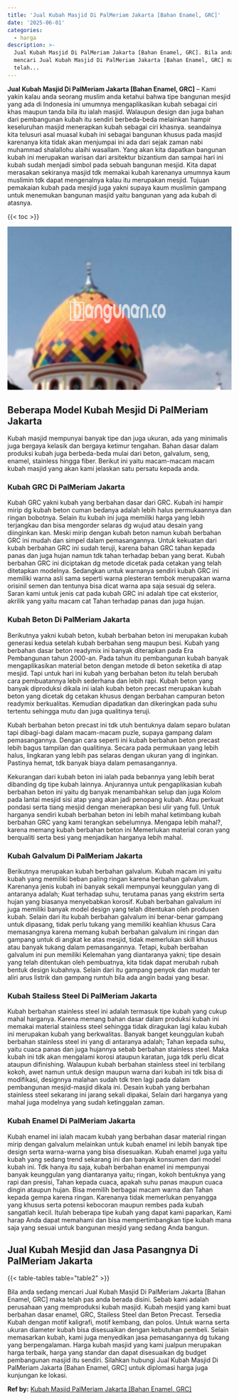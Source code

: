 ```yaml
---
title: 'Jual Kubah Masjid Di PalMeriam Jakarta [Bahan Enamel, GRC]'
date: '2025-06-01'
categories:
  - harga
description: >-
  Jual Kubah Masjid Di PalMeriam Jakarta [Bahan Enamel, GRC]. Bila anda sedang
  mencari Jual Kubah Masjid Di PalMeriam Jakarta [Bahan Enamel, GRC] maka
  telah...
---
```


**Jual Kubah Masjid Di PalMeriam Jakarta \[Bahan Enamel, GRC\]** – Kami yakin kalau anda seorang muslim anda ketahui bahwa tipe bangunan mesjid yang ada di Indonesia ini umumnya mengaplikasikan kubah sebagai ciri khas maupun tanda bila itu ialah masjid. Walaupun design dan juga bahan dari pembangunan kubah itu sendiri berbeda-beda melainkan hampir keseluruhan masjid menerapkan kubah sebagai ciri khasnya. seandainya kita telusuri asal muasal kubah ini sebagai bangunan khusus pada masjid karenanya kita tidak akan menjumpai ini ada dari sejak zaman nabi muhammad shalallohu alaihi wasallam. Yang akan kita dapatkan bangunan kubah ini merupakan warisan dari arsitektur bizantium dan sampai hari ini kubah sudah menjadi simbol pada sebuah bangunan mesjid. Kita dapat merasakan sekiranya masjid tdk memakai kubah karenanya umumnya kaum muslimin tdk dapat mengenalnya kalau itu merupakan mesjid. Tujuan pemakaian kubah pada mesjid juga yakni supaya kaum muslimin gampang untuk menemukan bangunan masjid yaitu bangunan yang ada kubah di atasnya.

{{< toc >}}

![Jual Kubah Masjid Di PalMeriam Jakarta [Bahan Enamel, GRC]](/images/jual-kubah-masjid-08.png)

## Beberapa Model Kubah Mesjid Di PalMeriam Jakarta

Kubah masjid mempunyai banyak tipe dan juga ukuran, ada yang minimalis juga bergaya kelasik dan bergaya ketimur tengahan. Bahan dasar dalam produksi kubah juga berbeda-beda mulai dari beton, galvalum, seng, enamel, stainless hingga fiber. Berikut ini yaitu macam-macam macam kubah masjid yang akan kami jelaskan satu persatu kepada anda.

### Kubah GRC Di PalMeriam Jakarta

Kubah GRC yakni kubah yang berbahan dasar dari GRC. Kubah ini hampir mirip dg kubah beton cuman bedanya adalah lebih halus permukaannya dan ringan bobotnya. Selain itu kubah ini juga memiliki harga yang lebih terjangkau dan bisa mengorder selaras dg wujud atau desain yang diinginkan kan. Meski mirip dengan kubah beton namun kubah berbahan GRC ini mudah dan simpel dalam pemasangannya. Untuk kekuatan dari kubah berbahan GRC ini sudah teruji, karena bahan GRC tahan kepada panas dan juga hujan namun tdk tahan terhadap beban yang berat. Kubah berbahan GRC ini diciptakan dg metode dicetak pada cetakan yang telah ditetapkan modelnya. Sedangkan untuk warnanya sendiri kubah GRC ini memiliki warna asli sama seperti warna plesteran tembok merupakan warna orisinil semen dan tentunya bisa dicat warna apa saja sesuai dg selera. Saran kami untuk jenis cat pada kubah GRC ini adalah tipe cat eksterior, akrilik yang yaitu macam cat Tahan terhadap panas dan juga hujan.

### Kubah Beton Di PalMeriam Jakarta

Berikutnya yakni kubah beton, kubah berbahan beton ini merupakan kubah generasi kedua setelah kubah berbahan seng maupun besi. Kubah yang berbahan dasar beton readymix ini banyak diterapkan pada Era Pembangunan tahun 2000-an. Pada tahun itu pembangunan kubah banyak mengaplikasikan material beton dengan metode di beton seketika di atap mesjid. Tapi untuk hari ini kubah yang berbahan beton itu telah berubah cara pembuatannya lebih sederhana dan lebih rapi. Kubah beton yang banyak diproduksi dikala ini ialah kubah beton precast merupakan kubah beton yang dicetak dg cetakan khusus dengan berbahan campuran beton readymix berkualitas. Kemudian dipadatkan dan dikeringkan pada suhu tertentu sehingga mutu dan juga qualitinya teruji.

Kubah berbahan beton precast ini tdk utuh bentuknya dalam separo bulatan tapi dibagi-bagi dalam macam-macam puzle, supaya gampang dalam pemasangannya. Dengan cara seperti ini kubah berbahan beton precast lebih bagus tampilan dan qualitinya. Secara pada permukaan yang lebih halus, lingkaran yang lebih pas selaras dengan ukuran yang di inginkan. Pastinya hemat, tdk banyak biaya dalam pemasangannya.

Kekurangan dari kubah beton ini ialah pada bebannya yang lebih berat dibanding dg tipe kubah lainnya. Anjurannya untuk pengaplikasian kubah berbahan beton ini yaitu dg banyak menambahkan selup dan juga Kolom pada lantai mesjid sisi atap yang akan jadi penopang kubah. Atau perkuat pondasi serta tiang mesjid dengan menerapkan besi ulir yang full. Untuk harganya sendiri kubah berbahan beton ini lebih mahal ketimbang kubah berbahan GRC yang kami terangkan sebelumnya. Mengapa lebih mahal?, karena memang kubah berbahan beton ini Memerlukan material coran yang berqualiti serta besi yang menjadikan harganya lebih mahal.

### Kubah Galvalum Di PalMeriam Jakarta

Berikutnya merupakan kubah berbahan galvalum. Kubah macam ini yaitu kubah yang memiliki beban paling ringan karena berbahan galvalum. Karenanya jenis kubah ini banyak sekali mempunyai keunggulan yang di antaranya adalah; Kuat terhadap suhu, terutama panas yang ekstrim serta hujan yang biasanya menyebabkan korosif. Kubah berbahan galvalum ini juga memiliki banyak model design yang telah ditentukan oleh produsen kubah. Selain dari itu kubah berbahan galvalum ini benar-benar gampang untuk dipasang, tidak perlu tukang yang memiliki keahlian khusus Cara memasangnya karena memang kubah berbahan galvalum ini ringan dan gampang untuk di angkat ke atas mesjid, tidak memerlukan skill khusus atau banyak tukang dalam pemasangannya. Tetapi, kubah berbahan galvalum ini pun memiliki Kelemahan yang diantaranya yakni; tipe desain yang telah ditentukan oleh pembuatnya, kita tidak dapat merubah rubah bentuk design kubahnya. Selain dari itu gampang penyok dan mudah ter aliri arus listrik dan gampang runtuh bila ada angin badai yang besar.

### Kubah Stailess Steel Di PalMeriam Jakarta

Kubah berbahan stainless steel ini adalah termasuk tipe kubah yang cukup mahal harganya. Karena memang bahan dasar dalam produksi kubah ini memakai material stainless steel sehingga tidak diragukan lagi kalau kubah ini merupakan kubah yang berkwalitas. Banyak banget keunggulan kubah berbahan stainless steel ini yang di antaranya adalah; Tahan kepada suhu, yaitu cuaca panas dan juga hujannya sebab berbahan stainless steel. Maka kubah ini tdk akan mengalami korosi ataupun karatan, juga tdk perlu dicat ataupun difinishing. Walaupun kubah berbahan stainless steel ini terbilang kokoh, awet namun untuk design maupun warna dari kubah ini tdk bisa di modifikasi, designnya malahan sudah tdk tren lagi pada dalam pembangunan mesjid-masjid dikala ini. Desain kubah yang berbahan stainless steel sekarang ini jarang sekali dipakai, Selain dari harganya yang mahal juga modelnya yang sudah ketinggalan zaman.

### Kubah Enamel Di PalMeriam Jakarta

Kubah enamel ini ialah macam kubah yang berbahan dasar material ringan mirip dengan galvalum melainkan untuk kubah enamel ini lebih banyak tipe design serta warna-warna yang bisa disesuaikan. Kubah enamel juga yaitu kubah yang sedang trend sekarang ini dan banyak konsumen dari model kubah ini. Tdk hanya itu saja, kubah berbahan enamel ini mempunyai banyak keunggulan yang diantaranya yaitu; ringan, kokoh bentuknya yang rapi dan presisi, Tahan kepada cuaca, apakah suhu panas maupun cuaca dingin ataupun hujan. Bisa memilih berbagai macam warna dan Tahan kepada gempa karena ringan. Karenanya tidak memerlukan penyangga yang khusus serta potensi kebocoran maupun rembes pada kubah sangatlah kecil. Itulah beberapa tipe kubah yang dapat kami paparkan, Kami harap Anda dapat memahami dan bisa mempertimbangkan tipe kubah mana saja yang sesuai untuk bangunan mesjid yang sedang Anda bangun.

## Jual Kubah Mesjid dan Jasa Pasangnya Di PalMeriam Jakarta

{{< table-tables table="table2" >}}

Bila anda sedang mencari Jual Kubah Masjid Di PalMeriam Jakarta \[Bahan Enamel, GRC\] maka telah pas anda berada disini. Sebab kami adalah perusahaan yang memproduksi kubah masjid. Kubah mesjid yang kami buat berbahan dasar enamel, GRC, Stailess Steel dan Beton Precast. Tersedia Kubah dengan motif kaligrafi, motif kembang, dan polos. Untuk warna serta ukuran diameter kubah bisa disesuaikan dengan kebutuhan pembeli. Selain memasarkan kubah, kami juga menyedikan jasa pemasangannya dg tukang yang berpengalaman. Harga kubah masjid yang kami jualpun merupakan harga terbaik, harga yang standar dan dapat disesuaikan dg budget pembangunan masjid itu sendiri. Silahkan hubungi Jual Kubah Masjid Di PalMeriam Jakarta \[Bahan Enamel, GRC\] untuk diplomasi harga juga kunjungan ke lokasi.

**Ref by:** [Kubah Masjid PalMeriam Jakarta [Bahan Enamel, GRC]](https://id.wikipedia.org/wiki/Kubah)

